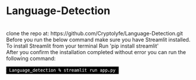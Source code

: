 # Language-Detection
<br>
clone the repo at: https://github.com/Cryptolyfe/Language-Detection.git
<br>
Before you run the below command make sure you have Streamlit installed.
To install Streamlit from your terminal Run 'pip install streamlit' 
<br>
After you confirm the installation completed without error you can run the following command:

![krbylogo](media/photo1.png)
